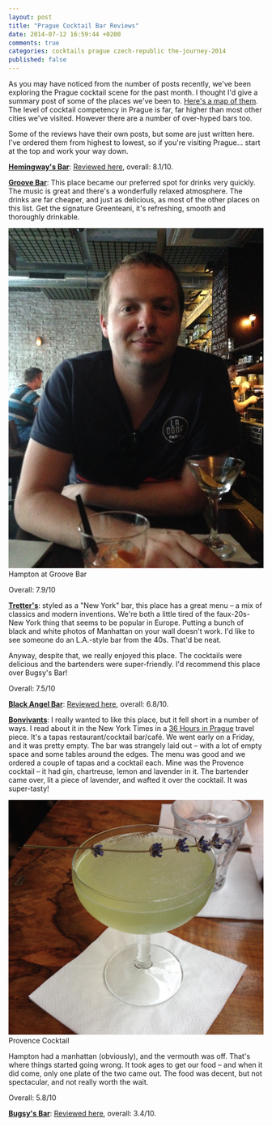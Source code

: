 ```yaml
---
layout: post
title: "Prague Cocktail Bar Reviews"
date: 2014-07-12 16:59:44 +0200
comments: true
categories: cocktails prague czech-republic the-journey-2014
published: false
---
```


As you may have noticed from the number of posts recently, we've been exploring the Prague cocktail scene for the past month. I thought I'd give a summary post of some of the places we've been to. [Here's a map of them](https://mapsengine.google.com/map/edit?mid=zSa_dTkSRnX0.k-PlCRk2mXRs). The level of cocktail competency in Prague is far, far higher than most other cities we've visited. However there are a number of over-hyped bars too.

Some of the reviews have their own posts, but some are just written here. I've ordered them from highest to lowest, so if you're visiting Prague... start at the top and work your way down.

<!-- more -->

**[Hemingway's Bar]()**: [Reviewed here](/blog/2014/06/20/hemingway-bar-prague/), overall: 8.1/10.

**[Groove Bar](http://groovebar.cz/)**: This place became our preferred spot for drinks very quickly. The music is great and there's a wonderfully relaxed atmosphere. The drinks are far cheaper, and just as delicious, as most of the other places on this list. Get the signature Greenteani, it's refreshing, smooth and thoroughly drinkable.

<div class="img">
  <img src="/images/the-journey/prague/cocktails/groove-hampton.jpg">
  <div class="alt">Hampton at Groove Bar</div>
</div>

Overall: 7.9/10

**[Tretter's](http://www.tretters.cz/en/)**: styled as a "New York" bar, this place has a great menu – a mix of classics and modern inventions. We're both a little tired of the faux-20s-New York thing that seems to be popular in Europe. Putting a bunch of black and white photos of Manhattan on your wall doesn't work. I'd like to see someone do an L.A.-style bar from the 40s. That'd be neat.

Anyway, despite that, we really enjoyed this place. The cocktails were delicious and the bartenders were super-friendly. I'd recommend this place over Bugsy's Bar!

Overall: 7.5/10

**[Black Angel Bar](http://www.blackangelsbar.cz/)**: [Reviewed here](), overall: 6.8/10.

**[Bonvivants](http://www.tripadvisor.com/Restaurant_Review-g274707-d6375998-Reviews-BONVIVANT_s_CTC-Prague_Bohemia.html)**: I really wanted to like this place, but it fell short in a number of ways. I read about it in the New York Times in a [36 Hours in Prague](http://www.nytimes.com/2014/04/20/travel/36-hours-in-prague.html) travel piece. It's a tapas restaurant/cocktail bar/café. We went early on a Friday, and it was pretty empty. The bar was strangely laid out – with a lot of empty space and some tables around the edges. The menu was good and we ordered a couple of tapas and a cocktail each. Mine was the Provence cocktail – it had gin, chartreuse, lemon and lavender in it. The bartender came over, lit a piece of lavender, and wafted it over the cocktail. It was super-tasty!

<div class="img">
  <img src="/images/the-journey/prague/cocktails/bonvivants.jpg">
  <div class="alt">Provence Cocktail</div>
</div>

Hampton had a manhattan (obviously), and the vermouth was off. That's where things started going wrong. It took ages to get our food – and when it did come, only one plate of the two came out. The food was decent, but not spectacular, and not really worth the wait.

Overall: 5.8/10

**[Bugsy's Bar](http://www.bugsysbar.cz/)**: [Reviewed here](), overall: 3.4/10.